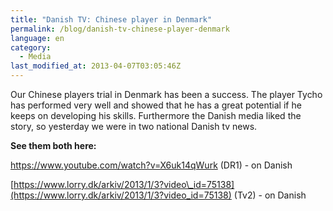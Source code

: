```yaml
---
title: "Danish TV: Chinese player in Denmark"
permalink: /blog/danish-tv-chinese-player-denmark
language: en
category:
  - Media
last_modified_at: 2013-04-07T03:05:46Z
---
```


Our Chinese players trial in Denmark has been a success. The player Tycho has performed very well and showed that he has a great potential if he keeps on developing his skills. Furthermore the Danish media liked the story, so yesterday we were in two national Danish tv news.

**See them both here:**

  
<https://www.youtube.com/watch?v=X6uk14qWurk> (DR1) - on Danish



[https://www.lorry.dk/arkiv/2013/1/3?video\_id=75138](https://www.lorry.dk/arkiv/2013/1/3?video_id=75138) (Tv2) - on Danish
